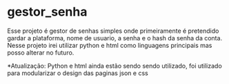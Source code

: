 # gestor_senha
Esse projeto é gestor de senhas simples onde primeiramente é pretendido gardar a plataforma, nome de usuario, a senha e o hash da senha da conta.
Nesse projeto irei utilizar python e html como linguagens principais mas posso alterar no futuro.

*Atualização: Python e html ainda estão sendo sendo utilizado, foi utilizado para modularizar o design das paginas json e css

